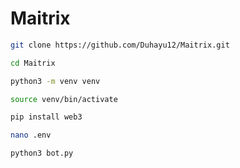 # Maitrix

```bash
git clone https://github.com/Duhayu12/Maitrix.git
```
```bash
cd Maitrix
```
```bash
python3 -m venv venv
```
```bash
source venv/bin/activate
```
```bash
pip install web3
```
```bash
nano .env
```
```bash
python3 bot.py
```
